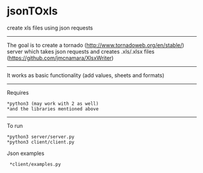jsonTOxls
=========

create xls files using json requests
___

The goal is to create a tornado (http://www.tornadoweb.org/en/stable/) server which takes json requests and creates .xls/.xlsx files (https://github.com/jmcnamara/XlsxWriter)

___
It works as basic functionality (add values, sheets and formats)
___
Requires

    *python3 (may work with 2 as well)
    *and the libraries mentioned above
___
To run

    *python3 server/server.py
    *python3 client/client.py

Json examples 

     *client/examples.py
